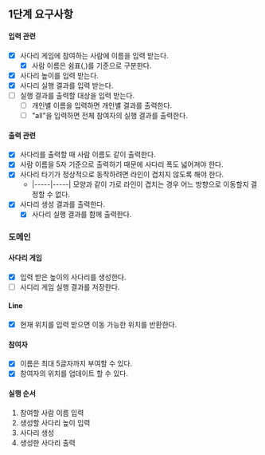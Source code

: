 ## 1단계 요구사항

#### 입력 관련

- [x] 사다리 게임에 참여하는 사람에 이름을 입력 받는다.
    - [x] 사람 이름은 쉼표(,)를 기준으로 구분한다.
- [x] 사다리 높이를 입력 받는다.
- [x] 사다리 실행 결과를 입력 받는다.
- [ ] 실행 결과를 출력할 대상을 입력 받는다.
  - [ ] 개인별 이름을 입력하면 개인별 결과를 출력한다.
  - [ ] "all"을 입력하면 전체 참여자의 실행 결과를 출력한다.

#### 출력 관련

- [x] 사다리를 출력할 때 사람 이름도 같이 출력한다.
- [x] 사람 이름을 5자 기준으로 출력하기 때문에 사다리 폭도 넓어져야 한다.
- [x] 사다리 타기가 정상적으로 동작하려면 라인이 겹치지 않도록 해야 한다.
    - |-----|-----| 모양과 같이 가로 라인이 겹치는 경우 어느 방향으로 이동할지 결정할 수 없다.
- [x] 사다리 생성 결과를 출력한다.
  - [x] 사다리 실행 결과를 함께 출력한다.

### 도메인

#### 사다리 게임

- [x] 입력 받은 높이의 사다리를 생성한다.
- [ ] 사디리 게임 실행 결과를 저장한다.

#### Line

- [x] 현재 위치를 입력 받으면 이동 가능한 위치를 반환한다.

#### 참여자

- [x] 이름은 최대 5글자까지 부여할 수 있다.
- [x] 참여자의 위치를 업데이트 할 수 있다.

#### 실행 순서

1. 참여할 사람 이름 입력
2. 생성할 사다리 높이 입력
3. 사다리 생성
4. 생성한 사다리 출력
